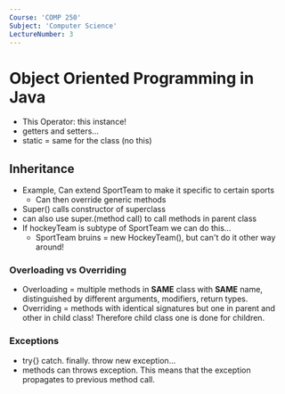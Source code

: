 ```yaml
---
Course: 'COMP 250'
Subject: 'Computer Science'
LectureNumber: 3
---
```

# Object Oriented Programming in Java

- This Operator: this instance!
- getters and setters...
- static = same for the class (no this)

## Inheritance
- Example, Can extend SportTeam to make it specific to certain sports
  - Can then override generic methods
- Super() calls constructor of superclass
- can also use super.(method call) to call methods in parent class
- If hockeyTeam is subtype of SportTeam we can do this...
  - SportTeam bruins = new HockeyTeam(), but can't do it other way around!

### Overloading vs Overriding
- Overloading = multiple methods in **SAME** class with **SAME** name, distinguished by different arguments, modifiers, return types.
- Overriding = methods with identical signatures but one in parent and other in child class! Therefore child class one is done for children.

### Exceptions
- try{} catch. finally. throw new exception...
- methods can throws exception. This means that the exception propagates to previous method call.
